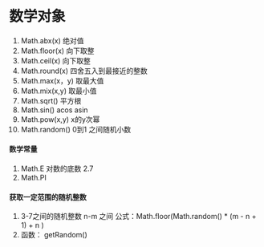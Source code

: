 数学对象
====
####
1.  Math.abx(x)  绝对值
2.  Math.floor(x)  向下取整
3.  Math.ceil(x) 向下取整
4.  Math.round(x) 四舍五入到最接近的整数
5.  Math.max(x，y) 取最大值
6.  Math.mix(x,y) 取最小值
7.  Math.sqrt() 平方根
8.  Math.sin() acos asin
9.  Math.pow(x,y)  x的y次幂
10. Math.random() 0到1 之间随机小数

#### 数学常量
1.  Math.E  对数的底数  2.7
2.  Math.PI

####  获取一定范围的随机整数
   1. 3-7之间的随机整数  n-m 之间
      公式：Math.floor(Math.random() * (m - n + 1) + n )
   2. 函数： getRandom()
